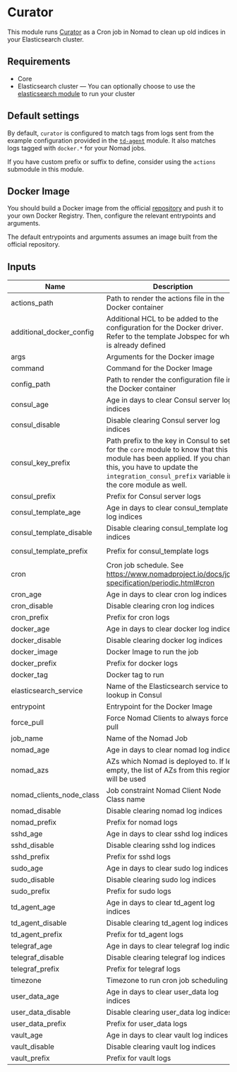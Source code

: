 # Curator

This module runs [Curator](https://github.com/elastic/curator) as a Cron job in Nomad to clean up
old indices in your Elasticsearch cluster.

## Requirements

- Core
- Elasticsearch cluster — You can optionally choose to use the [elasticsearch module](../elasticsearch) to run your cluster

## Default settings

By default, `curator` is configured to match tags from logs sent from the example configuration
provided in the [`td-agent`](../td-agent) module. It also matches logs tagged with `docker.*` for
your Nomad jobs.

If you have custom prefix or suffix to define, consider using the `actions` submodule in this
module.

## Docker Image

You should build a Docker image from the official [repository](https://github.com/elastic/curator)
and push it to your own Docker Registry. Then, configure the relevant entrypoints and arguments.

The default entrypoints and arguments assumes an image built from the official repository.

## Inputs

| Name | Description | Type | Default | Required |
|------|-------------|:----:|:-----:|:-----:|
| actions_path | Path to render the actions file in the Docker container | string | `/config/actions.yml` | no |
| additional_docker_config | Additional HCL to be added to the configuration for the Docker driver. Refer to the template Jobspec for what is already defined | string | `` | no |
| args | Arguments for the Docker image | string | `<list>` | no |
| command | Command for the Docker Image | string | `` | no |
| config_path | Path to render the configuration file in the Docker container | string | `/config/config.yml` | no |
| consul_age | Age in days to clear Consul server log indices | string | `90` | no |
| consul_disable | Disable clearing Consul server log indices | string | `false` | no |
| consul_key_prefix | Path prefix to the key in Consul to set for the `core` module to know that this module has         been applied. If you change this, you have to update the         `integration_consul_prefix` variable in the core module as well. | string | `terraform/` | no |
| consul_prefix | Prefix for Consul server logs | string | `services.consul.` | no |
| consul_template_age | Age in days to clear consul_template log indices | string | `90` | no |
| consul_template_disable | Disable clearing consul_template log indices | string | `false` | no |
| consul_template_prefix | Prefix for consul_template logs | string | `services.consul-template.` | no |
| cron | Cron job schedule. See https://www.nomadproject.io/docs/job-specification/periodic.html#cron | string | `@weekly` | no |
| cron_age | Age in days to clear cron log indices | string | `90` | no |
| cron_disable | Disable clearing cron log indices | string | `false` | no |
| cron_prefix | Prefix for cron logs | string | `system.cron.` | no |
| docker_age | Age in days to clear docker log indices | string | `90` | no |
| docker_disable | Disable clearing docker log indices | string | `false` | no |
| docker_image | Docker Image to run the job | string | - | yes |
| docker_prefix | Prefix for docker logs | string | `docker.` | no |
| docker_tag | Docker tag to run | string | `latest` | no |
| elasticsearch_service | Name of the Elasticsearch service to lookup in Consul | string | `elasticsearch` | no |
| entrypoint | Entrypoint for the Docker Image | string | `<list>` | no |
| force_pull | Force Nomad Clients to always force pull | string | `false` | no |
| job_name | Name of the Nomad Job | string | `curator` | no |
| nomad_age | Age in days to clear nomad log indices | string | `90` | no |
| nomad_azs | AZs which Nomad is deployed to. If left empty, the list of AZs from this region will be used | string | `<list>` | no |
| nomad_clients_node_class | Job constraint Nomad Client Node Class name | string | - | yes |
| nomad_disable | Disable clearing nomad log indices | string | `false` | no |
| nomad_prefix | Prefix for nomad logs | string | `services.nomad.` | no |
| sshd_age | Age in days to clear sshd log indices | string | `90` | no |
| sshd_disable | Disable clearing sshd log indices | string | `false` | no |
| sshd_prefix | Prefix for sshd logs | string | `system.sshd.` | no |
| sudo_age | Age in days to clear sudo log indices | string | `90` | no |
| sudo_disable | Disable clearing sudo log indices | string | `false` | no |
| sudo_prefix | Prefix for sudo logs | string | `system.sudo.` | no |
| td_agent_age | Age in days to clear td_agent log indices | string | `90` | no |
| td_agent_disable | Disable clearing td_agent log indices | string | `false` | no |
| td_agent_prefix | Prefix for td_agent logs | string | `system.td-agent.` | no |
| telegraf_age | Age in days to clear telegraf log indices | string | `90` | no |
| telegraf_disable | Disable clearing telegraf log indices | string | `false` | no |
| telegraf_prefix | Prefix for telegraf logs | string | `system.telegraf.` | no |
| timezone | Timezone to run cron job scheduling | string | `Asia/Singapore` | no |
| user_data_age | Age in days to clear user_data log indices | string | `90` | no |
| user_data_disable | Disable clearing user_data log indices | string | `false` | no |
| user_data_prefix | Prefix for user_data logs | string | `system.user_data.` | no |
| vault_age | Age in days to clear vault log indices | string | `90` | no |
| vault_disable | Disable clearing vault log indices | string | `false` | no |
| vault_prefix | Prefix for vault logs | string | `services.vault.` | no |
